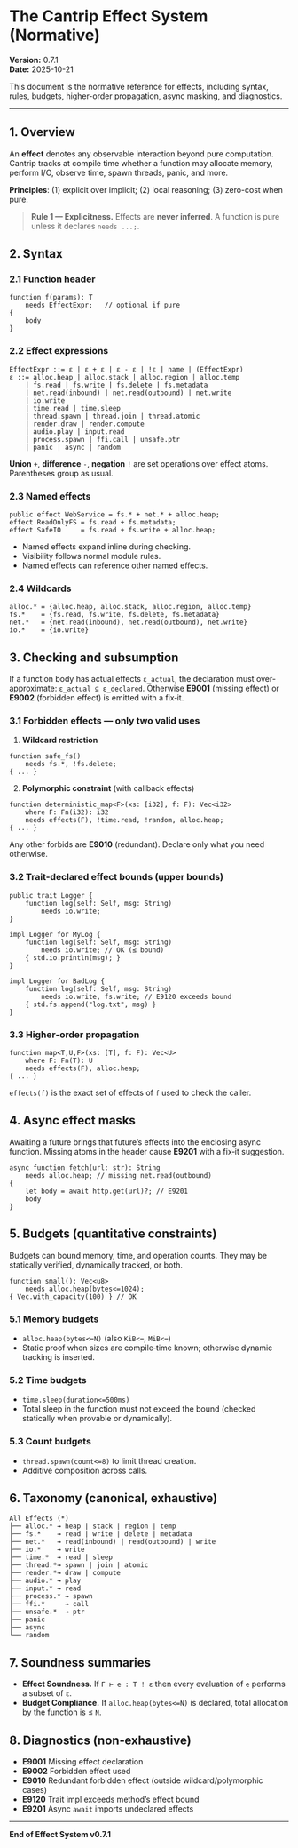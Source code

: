 # The Cantrip Effect System (Normative)

**Version:** 0.7.1  
**Date:** 2025-10-21

This document is the normative reference for effects, including syntax, rules, budgets, higher-order propagation, async masking, and diagnostics.

---

## 1. Overview

An **effect** denotes any observable interaction beyond pure computation. Cantrip tracks at compile time whether a function may allocate memory, perform I/O, observe time, spawn threads, panic, and more.

**Principles**: (1) explicit over implicit; (2) local reasoning; (3) zero-cost when pure.

> **Rule 1 — Explicitness.** Effects are **never inferred**. A function is pure unless it declares `needs ...;`.

## 2. Syntax

### 2.1 Function header

```cantrip
function f(params): T
    needs EffectExpr;   // optional if pure
{
    body
}
```

### 2.2 Effect expressions

```
EffectExpr ::= ε | ε + ε | ε - ε | !ε | name | (EffectExpr)
ε ::= alloc.heap | alloc.stack | alloc.region | alloc.temp
    | fs.read | fs.write | fs.delete | fs.metadata
    | net.read(inbound) | net.read(outbound) | net.write
    | io.write
    | time.read | time.sleep
    | thread.spawn | thread.join | thread.atomic
    | render.draw | render.compute
    | audio.play | input.read
    | process.spawn | ffi.call | unsafe.ptr
    | panic | async | random
```

**Union** `+`, **difference** `-`, **negation** `!` are set operations over effect atoms. Parentheses group as usual.

### 2.3 Named effects

```cantrip
public effect WebService = fs.* + net.* + alloc.heap;
effect ReadOnlyFS = fs.read + fs.metadata;
effect SafeIO     = fs.read + fs.write + alloc.heap;
```

- Named effects expand inline during checking.  
- Visibility follows normal module rules.  
- Named effects can reference other named effects.

### 2.4 Wildcards

```
alloc.* = {alloc.heap, alloc.stack, alloc.region, alloc.temp}
fs.*    = {fs.read, fs.write, fs.delete, fs.metadata}
net.*   = {net.read(inbound), net.read(outbound), net.write}
io.*    = {io.write}
```

## 3. Checking and subsumption

If a function body has actual effects `ε_actual`, the declaration must over-approximate: `ε_actual ⊆ ε_declared`. Otherwise **E9001** (missing effect) or **E9002** (forbidden effect) is emitted with a fix‑it.

### 3.1 Forbidden effects — **only two valid uses**

1) **Wildcard restriction**

```cantrip
function safe_fs()
    needs fs.*, !fs.delete;
{ ... }
```

2) **Polymorphic constraint** (with callback effects)

```cantrip
function deterministic_map<F>(xs: [i32], f: F): Vec<i32>
    where F: Fn(i32): i32
    needs effects(F), !time.read, !random, alloc.heap;
{ ... }
```

Any other forbids are **E9010** (redundant). Declare only what you need otherwise.

### 3.2 Trait-declared effect bounds (upper bounds)

```cantrip
public trait Logger {
    function log(self: Self, msg: String)
        needs io.write;
}

impl Logger for MyLog {
    function log(self: Self, msg: String)
        needs io.write; // OK (≤ bound)
    { std.io.println(msg); }
}

impl Logger for BadLog {
    function log(self: Self, msg: String)
        needs io.write, fs.write; // E9120 exceeds bound
    { std.fs.append("log.txt", msg) }
}
```

### 3.3 Higher‑order propagation

```cantrip
function map<T,U,F>(xs: [T], f: F): Vec<U>
    where F: Fn(T): U
    needs effects(F), alloc.heap;
{ ... }
```

`effects(f)` is the exact set of effects of `f` used to check the caller.

## 4. Async effect masks

Awaiting a future brings that future’s effects into the enclosing async function. Missing atoms in the header cause **E9201** with a fix‑it suggestion.

```cantrip
async function fetch(url: str): String
    needs alloc.heap; // missing net.read(outbound)
{
    let body = await http.get(url)?; // E9201
    body
}
```

## 5. Budgets (quantitative constraints)

Budgets can bound memory, time, and operation counts. They may be statically verified, dynamically tracked, or both.

```cantrip
function small(): Vec<u8>
    needs alloc.heap(bytes<=1024);
{ Vec.with_capacity(100) } // OK
```

### 5.1 Memory budgets

- `alloc.heap(bytes<=N)` (also `KiB<=`, `MiB<=`)  
- Static proof when sizes are compile‑time known; otherwise dynamic tracking is inserted.

### 5.2 Time budgets

- `time.sleep(duration<=500ms)`  
- Total sleep in the function must not exceed the bound (checked statically when provable or dynamically).

### 5.3 Count budgets

- `thread.spawn(count<=8)` to limit thread creation.  
- Additive composition across calls.

## 6. Taxonomy (canonical, exhaustive)

```
All Effects (*)
├── alloc.* → heap | stack | region | temp
├── fs.*    → read | write | delete | metadata
├── net.*   → read(inbound) | read(outbound) | write
├── io.*    → write
├── time.*  → read | sleep
├── thread.*→ spawn | join | atomic
├── render.*→ draw | compute
├── audio.* → play
├── input.* → read
├── process.* → spawn
├── ffi.*     → call
├── unsafe.*  → ptr
├── panic
├── async
└── random
```

## 7. Soundness summaries

- **Effect Soundness.** If `Γ ⊢ e : T ! ε` then every evaluation of `e` performs a subset of `ε`.
- **Budget Compliance.** If `alloc.heap(bytes<=N)` is declared, total allocation by the function is ≤ `N`.

## 8. Diagnostics (non‑exhaustive)

- **E9001** Missing effect declaration  
- **E9002** Forbidden effect used  
- **E9010** Redundant forbidden effect (outside wildcard/polymorphic cases)  
- **E9120** Trait impl exceeds method’s effect bound  
- **E9201** Async `await` imports undeclared effects

---

**End of Effect System v0.7.1**

